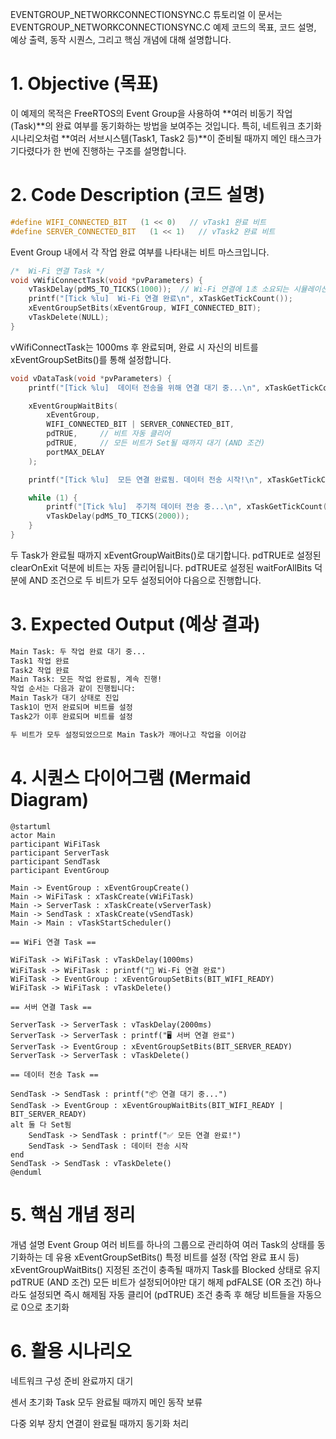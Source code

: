 EVENTGROUP_NETWORKCONNECTIONSYNC.C 튜토리얼
이 문서는 EVENTGROUP_NETWORKCONNECTIONSYNC.C 예제 코드의 목표, 코드 설명, 예상 출력, 동작 시퀀스, 그리고 핵심 개념에 대해 설명합니다.

# 1. Objective (목표)
이 예제의 목적은 FreeRTOS의 Event Group을 사용하여 **여러 비동기 작업(Task)**의 완료 여부를 동기화하는 방법을 보여주는 것입니다.
특히, 네트워크 초기화 시나리오처럼 **여러 서브시스템(Task1, Task2 등)**이 준비될 때까지 메인 태스크가 기다렸다가 한 번에 진행하는 구조를 설명합니다.

# 2. Code Description (코드 설명)

```c
#define WIFI_CONNECTED_BIT   (1 << 0)   // vTask1 완료 비트
#define SERVER_CONNECTED_BIT   (1 << 1)   // vTask2 완료 비트
```
Event Group 내에서 각 작업 완료 여부를 나타내는 비트 마스크입니다.

```c
/*  Wi-Fi 연결 Task */
void vWifiConnectTask(void *pvParameters) {
    vTaskDelay(pdMS_TO_TICKS(1000));  // Wi-Fi 연결에 1초 소요되는 시뮬레이션
    printf("[Tick %lu]  Wi-Fi 연결 완료\n", xTaskGetTickCount());
    xEventGroupSetBits(xEventGroup, WIFI_CONNECTED_BIT);
    vTaskDelete(NULL);
}
```
vWifiConnectTask는 1000ms 후 완료되며, 완료 시 자신의 비트를 xEventGroupSetBits()를 통해 설정합니다.

```c
void vDataTask(void *pvParameters) {
    printf("[Tick %lu]  데이터 전송을 위해 연결 대기 중...\n", xTaskGetTickCount());

    xEventGroupWaitBits(
        xEventGroup,
        WIFI_CONNECTED_BIT | SERVER_CONNECTED_BIT,
        pdTRUE,     // 비트 자동 클리어
        pdTRUE,     // 모든 비트가 Set될 때까지 대기 (AND 조건)
        portMAX_DELAY
    );

    printf("[Tick %lu]  모든 연결 완료됨. 데이터 전송 시작!\n", xTaskGetTickCount());

    while (1) {
        printf("[Tick %lu]  주기적 데이터 전송 중...\n", xTaskGetTickCount());
        vTaskDelay(pdMS_TO_TICKS(2000));
    }
}
```
두 Task가 완료될 때까지 xEventGroupWaitBits()로 대기합니다.
pdTRUE로 설정된 clearOnExit 덕분에 비트는 자동 클리어됩니다.
pdTRUE로 설정된 waitForAllBits 덕분에 AND 조건으로 두 비트가 모두 설정되어야 다음으로 진행합니다.


# 3. Expected Output (예상 결과)
```bash
Main Task: 두 작업 완료 대기 중...
Task1 작업 완료
Task2 작업 완료
Main Task: 모든 작업 완료됨, 계속 진행!
작업 순서는 다음과 같이 진행됩니다:
Main Task가 대기 상태로 진입
Task1이 먼저 완료되며 비트를 설정
Task2가 이후 완료되며 비트를 설정

두 비트가 모두 설정되었으므로 Main Task가 깨어나고 작업을 이어감
```

# 4. 시퀀스 다이어그램 (Mermaid Diagram)
```plantuml
@startuml
actor Main
participant WiFiTask
participant ServerTask
participant SendTask
participant EventGroup

Main -> EventGroup : xEventGroupCreate()
Main -> WiFiTask : xTaskCreate(vWiFiTask)
Main -> ServerTask : xTaskCreate(vServerTask)
Main -> SendTask : xTaskCreate(vSendTask)
Main -> Main : vTaskStartScheduler()

== WiFi 연결 Task ==

WiFiTask -> WiFiTask : vTaskDelay(1000ms)
WiFiTask -> WiFiTask : printf("📶 Wi-Fi 연결 완료")
WiFiTask -> EventGroup : xEventGroupSetBits(BIT_WIFI_READY)
WiFiTask -> WiFiTask : vTaskDelete()

== 서버 연결 Task ==

ServerTask -> ServerTask : vTaskDelay(2000ms)
ServerTask -> ServerTask : printf("🖥️ 서버 연결 완료")
ServerTask -> EventGroup : xEventGroupSetBits(BIT_SERVER_READY)
ServerTask -> ServerTask : vTaskDelete()

== 데이터 전송 Task ==

SendTask -> SendTask : printf("📦 연결 대기 중...")
SendTask -> EventGroup : xEventGroupWaitBits(BIT_WIFI_READY | BIT_SERVER_READY)
alt 둘 다 Set됨
    SendTask -> SendTask : printf("✅ 모든 연결 완료!")
    SendTask -> SendTask : 데이터 전송 시작
end
SendTask -> SendTask : vTaskDelete()
@enduml
```
# 5. 핵심 개념 정리
개념	설명
Event Group	여러 비트를 하나의 그룹으로 관리하여 여러 Task의 상태를 동기화하는 데 유용
xEventGroupSetBits()	특정 비트를 설정 (작업 완료 표시 등)
xEventGroupWaitBits()	지정된 조건이 충족될 때까지 Task를 Blocked 상태로 유지
pdTRUE (AND 조건)	모든 비트가 설정되어야만 대기 해제
pdFALSE (OR 조건)	하나라도 설정되면 즉시 해제됨
자동 클리어 (pdTRUE)	조건 충족 후 해당 비트들을 자동으로 0으로 초기화

# 6. 활용 시나리오
네트워크 구성 준비 완료까지 대기

센서 초기화 Task 모두 완료될 때까지 메인 동작 보류

다중 외부 장치 연결이 완료될 때까지 동기화 처리

